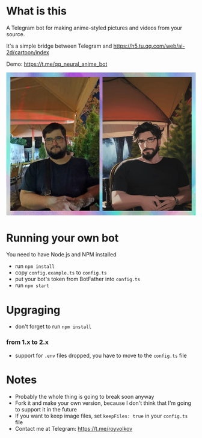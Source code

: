 # What is this
A Telegram bot for making anime-styled pictures and videos from your source.

It's a simple bridge between Telegram and https://h5.tu.qq.com/web/ai-2d/cartoon/index

Demo: https://t.me/qq_neural_anime_bot

![Example](example.jpg)

# Running your own bot
You need to have Node.js and NPM installed
- run `npm install`
- copy `config.example.ts` to `config.ts`
- put your bot's token from BotFather into `config.ts`
- run `npm start`

# Upgraging
- don't forget to run `npm install`

### from 1.x to 2.x
- support for `.env` files dropped, you have to move to the `config.ts` file

# Notes
- Probably the whole thing is going to break soon anyway
- Fork it and make your own version, because I don't think that I'm going to support it in the future
- If you want to keep image files, set `keepFiles: true` in your `config.ts` file
- Contact me at Telegram: https://t.me/royvolkov
